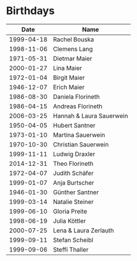 # Birthdays

| Date       | Name                     |
| ---------- | ------------------------ |
| 1999-04-18 | Rachel Bouska            |
| 1998-11-06 | Clemens Lang             |
| 1971-05-31 | Dietmar Maier            |
| 2000-01-27 | Lina Maier               |
| 1972-01-04 | Birgit Maier             |
| 1946-12-07 | Erich Maier              |
| 1986-08-30 | Daniela Florineth        |
| 1986-04-15 | Andreas Florineth        |
| 2006-03-25 | Hannah & Laura Sauerwein |
| 1950-04-05 | Hubert Santner           |
| 1973-01-10 | Martina Sauerwein        |
| 1970-10-30 | Christian Sauerwein      |
| 1999-11-11 | Ludwig Draxler           |
| 2014-12-31 | Theo Florineth           |
| 1972-04-07 | Judith Schäfer           |
| 1999-01-07 | Anja Burtscher           |
| 1946-01-30 | Günther Santner          |
| 1999-03-14 | Natalie Steiner          |
| 1999-06-10 | Gloria Preite            |
| 1998-06-19 | Julia Köttler            |
| 2000-07-25 | Lena & Laura Zerlauth    |
| 1999-09-11 | Stefan Scheibl           |
| 1999-09-06 | Steffi Thaller           |

<script>
  function sort_birthdays(data){
    let arr = data.slice(1)
    arr.sort((a, b) => {
      let ad = new Date(a[0]);
      let bd = new Date(b[0]);
      let month_diff = ad.getMonth() - bd.getMonth();
      if (month_diff == 0){
        return ad.getDate() - bd.getDate();
      } else {
        return month_diff;
      }
    })

    return arr;
  }

  function write_to_table(table, data){
    for (let i = 1; i < table.rows.length; i++)
    {
      let row = table.rows[i];
      row.children[0].innerText = data[i-1][0]
      row.children[1].innerText = data[i-1][1]
    }

    console.log("wrote",{table})
  }

  const table = document.querySelector('table');
  const data = [...table.rows].map(t => [...t.children].map(u => u.innerText))
  console.log({data})
  let sorted = sort_birthdays(data);
  write_to_table(table, sorted);
</script>

